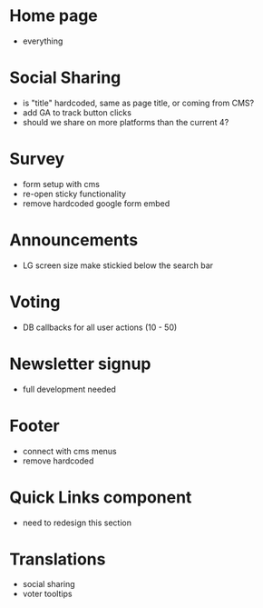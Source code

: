 # Home page
- everything

# Social Sharing
- is "title" hardcoded, same as page title, or coming from CMS?
- add GA to track button clicks
- should we share on more platforms than the current 4?

# Survey 
- form setup with cms
- re-open sticky functionality
- remove hardcoded google form embed

# Announcements
- LG screen size make stickied below the search bar

# Voting 
- DB callbacks for all user actions (10 - 50)

# Newsletter signup
- full development needed

# Footer 
- connect with cms menus
- remove hardcoded

# Quick Links component 
- need to redesign this section

# Translations 
- social sharing
- voter tooltips
